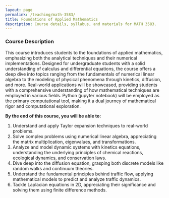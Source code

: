 ```yaml
---
layout: page
permalink: /teaching/math-3583/
title: Foundations of Applied Mathematics
description: Course details, syllabus, and materials for MATH 3583.
---
```


### Course Description
This course introduces students to the foundations of applied mathematics, emphasizing both the analytical techniques and their numerical implementations.
Designed for undergraduate students with a solid understanding of calculus and differential equations,
the course offers a deep dive into topics ranging from the fundamentals of numerical linear algebra to the modeling of physical phenomena through kinetics, diffusion, and more.
Real-world applications will be showcased, 
providing students with a comprehensive understanding of how mathematical techniques are employed
in various fields. Python (jupyter notebook) will be employed as the primary computational tool,
making it a dual journey of mathematical rigor and computational exploration.

**By the end of this course, you will be able to:**
1. Understand and apply Taylor expansion techniques to real-world problems.
2. Solve complex problems using numerical linear algebra, appreciating the matrix multiplication, eigenvalues,
and transformations.
3. Analyze and model dynamic systems with kinetics equations, understanding the underlying principles of chemical reactions, ecological dynamics, and conservation laws.
4. Dive deep into the diffusion equation, grasping both discrete models like random walks and continuum theories.
5. Understand the fundamental principles behind traffic flow, applying mathematical models to predict and analyze traffic dynamics.
6. Tackle Laplacian equations in 2D, appreciating their significance and solving them using finite difference methods.


